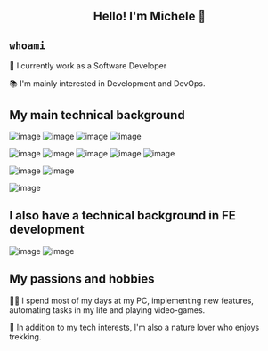 

<h2 align="center">
  Hello! I'm Michele 👋
</h2>

## <code>whoami</code>
🔭 I currently work as a Software Developer

📚 I'm mainly interested in Development and DevOps.

## My main technical background

![image](https://img.shields.io/badge/Typescript-0000ff?style=for-the-badge&logo=typescript&logoColor=white)
![image](https://img.shields.io/badge/Python-FFD43B?style=for-the-badge&logo=python&logoColor=blu)
![image](https://img.shields.io/badge/node.js-339933?style=for-the-badge&logo=Node.js&logoColor=white)
![image](https://img.shields.io/badge/C-00599C?style=for-the-badge&logo)

![image](https://img.shields.io/badge/Terraform-7B42BC?style=for-the-badge&logo=terraform&logoColor=white)
![image](https://img.shields.io/badge/Docker-2CA5E0?style=for-the-badge&logo=docker&logoColor=white)
![image](https://img.shields.io/badge/Kubernetes-326CE5?style=for-the-badge&logo=Kubernetes&logoColor=white)
![image](https://img.shields.io/badge/Azure-0078D7?style=for-the-badge&logo=azure-devops&logoColor=white)
![image](https://img.shields.io/badge/Azure_DevOps-0078D7?style=for-the-badge&logo=azure-devops&logoColor=white)

![image](https://img.shields.io/badge/Linux-FCC624?style=for-the-badge&logo=linux&logoColor=black)
![image](https://img.shields.io/badge/GIT-E44C30?style=for-the-badge&logo=git&logoColor=white)

![image](https://img.shields.io/badge/Shell_Script-121011?style=for-the-badge&logo=gnu-bash&logoColor=white)

## I also have a technical background in FE development

![image](https://img.shields.io/badge/Angular-DD0031?style=for-the-badge&logo=angular&logoColor=white)
![image](https://img.shields.io/badge/Tailwind_CSS-grey?style=for-the-badge&logo=tailwind-css&logoColor=38B2AC)


## My passions and hobbies

👨‍💻 I spend most of my days at my PC, implementing new features, automating tasks in my life and playing video-games.

🌲 In addition to my tech interests, I'm also a nature lover who enjoys trekking.
